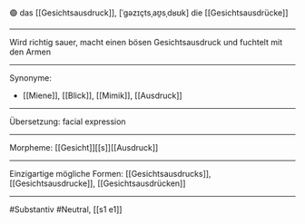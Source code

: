 🟢 das [[Gesichtsausdruck]], [ˈɡəzɪçtsˌaʊ̯sˌdʁʊk]
die [[Gesichtsausdrücke]]


---
Wird richtig sauer, macht einen bösen Gesichtsausdruck und fuchtelt mit den Armen


---
Synonyme: 
- [[Miene]], [[Blick]], [[Mimik]], [[Ausdruck]]

---
Übersetzung: facial expression

---
Morpheme:
[[Gesicht]][[s]][[Ausdruck]]

---
Einzigartige mögliche Formen: [[Gesichtsausdrucks]], [[Gesichtsausdrucke]], [[Gesichtsausdrücken]]

---
#Substantiv #Neutral, [[s1 e1]]
